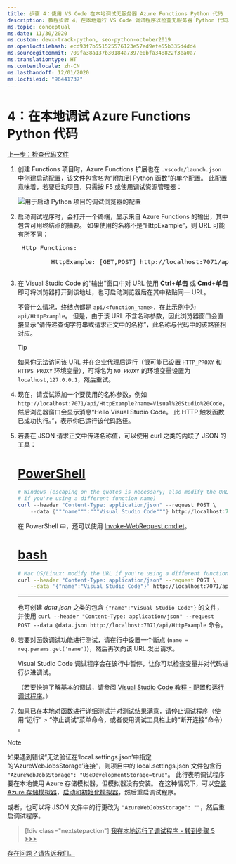 ```yaml
---
title: 步骤 4：使用 VS Code 在本地调试无服务器 Azure Functions Python 代码
description: 教程步骤 4，在本地运行 VS Code 调试程序以检查无服务器 Python 代码。
ms.topic: conceptual
ms.date: 11/30/2020
ms.custom: devx-track-python, seo-python-october2019
ms.openlocfilehash: ecd93f7b551525576123e57ed9efe55b335d4dd4
ms.sourcegitcommit: 709fa38a137b30184a7397e0bfa348822f3ea0a7
ms.translationtype: HT
ms.contentlocale: zh-CN
ms.lasthandoff: 12/01/2020
ms.locfileid: "96441737"
---
```

# <a name="4-debug-the-azure-functions-python-code-locally"></a>4：在本地调试 Azure Functions Python 代码

[上一步：检查代码文件](tutorial-vs-code-serverless-python-03.md)

1. 创建 Functions 项目时，Azure Functions 扩展也在 `.vscode/launch.json` 中创建启动配置，该文件包含名为“附加到 Python 函数”的单个配置。 此配置意味着，若要启动项目，只需按 F5 或使用调试资源管理器：

    ![用于启动 Python 项目的调试浏览器的配置](media/tutorial-vs-code-serverless-python/configuration-to-start-a-python-project-for-debugging.png)

1. 启动调试程序时，会打开一个终端，显示来自 Azure Functions 的输出，其中包含可用终结点的摘要。 如果使用的名称不是“HttpExample”，则 URL 可能有所不同：

    <pre>
    Http Functions:

            HttpExample: [GET,POST] http://localhost:7071/api/HttpExample
    </pre>

1. 在 Visual Studio Code 的“输出”窗口中对 URL 使用 **Ctrl+单击** 或 **Cmd+单击** 即可将浏览器打开到该地址，也可启动浏览器后在其中粘贴同一 URL。

    不管什么情况，终结点都是 `api/<function_name>`，在此示例中为 `api/HttpExample`。 但是，由于该 URL 不含名称参数，因此浏览器窗口会直接显示“请传递查询字符串或请求正文中的名称”，此名称与代码中的该路径相对应。

    > [!TIP]
    > 如果你无法访问该 URL 并在企业代理后运行（很可能已设置 `HTTP_PROXY` 和 `HTTPS_PROXY` 环境变量），可将名为 `NO_PROXY` 的环境变量设置为 `localhost,127.0.0.1`，然后重试。

1. 现在，请尝试添加一个要使用的名称参数，例如 `http://localhost:7071/api/HttpExample?name=Visual%20Studio%20Code`，然后浏览器窗口会显示消息“Hello Visual Studio Code。 此 HTTP 触发函数已成功执行。”，表示你已运行该代码路径。

1. 若要在 JSON 请求正文中传递名称值，可以使用 curl 之类的内联了 JSON 的工具：

    # <a name="powershell"></a>[PowerShell](#tab/powershell)

    ```powershell
    # Windows (escaping on the quotes is necessary; also modify the URL
    # if you're using a different function name)
    curl --header "Content-Type: application/json" --request POST \
        --data {"""name""":"""Visual Studio Code"""} http://localhost:7071/api/HttpExample
    ```

    在 PowerShell 中，还可以使用 [Invoke-WebRequest cmdlet](/powershell/module/microsoft.powershell.utility/invoke-webrequest)。

    # <a name="bash"></a>[bash](#tab/bash)

    ```bash
    # Mac OS/Linux: modify the URL if you're using a different function name
    curl --header "Content-Type: application/json" --request POST \
        --data '{"name":"Visual Studio Code"}' http://localhost:7071/api/HttpExample
    ```

    ---

    也可创建 *data.json* 之类的包含 `{"name":"Visual Studio Code"}` 的文件，并使用 `curl --header "Content-Type: application/json" --request POST --data @data.json http://localhost:7071/api/HttpExample` 命令。

1. 若要对函数调试功能进行测试，请在行中设置一个断点 (`name = req.params.get('name')`)，然后再次向该 URL 发出请求。

    Visual Studio Code 调试程序会在该行中暂停，让你可以检查变量并对代码进行步进调试。

    （若要快速了解基本的调试，请参阅 [Visual Studio Code 教程 - 配置和运行调试程序](https://code.visualstudio.com/docs/python/python-tutorial#configure-and-run-the-debugger)。）

1. 如果已在本地对函数进行详细测试并对测试结果满意，请停止调试程序（使用“运行” > “停止调试”菜单命令，或者使用调试工具栏上的“断开连接”命令）  。

> [!NOTE]
> 如果遇到错误“无法验证在‘local.settings.json’中指定的‘AzureWebJobsStorage’连接”，则项目中的 local.settings.json 文件包含行 `"AzureWebJobsStorage": "UseDevelopmentStorage=true"`。 此行表明调试程序要在本地使用 Azure 存储模拟器，但模拟器没有安装。 在这种情况下，可以[安装 Azure 存储模拟器](/azure/storage/common/storage-use-emulator#get-the-storage-emulator)，[启动和初始化模拟器](/azure/storage/common/storage-use-emulator#start-and-initialize-the-storage-emulator)，然后重启调试程序。
>
> 或者，也可以将 JSON 文件中的行更改为 `"AzureWebJobsStorage": ""`，然后重启调试程序。

> [!div class="nextstepaction"]
> [我在本地运行了调试程序 - 转到步骤 5 >>>](tutorial-vs-code-serverless-python-05.md)

[存在问题？请告诉我们。](https://aka.ms/python-functions-qs-ms-survey)
